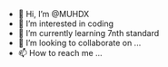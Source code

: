 - 👋 Hi, I’m @MUHDX
- 👀 I’m interested in coding
- 🌱 I’m currently learning 7nth standard
- 💞️ I’m looking to collaborate on ...
- 📫 How to reach me ...

<!---
MUHDX/MUHDX is a ✨ special ✨ repository because its `README.md` (this file) appears on your GitHub profile.
You can click the Preview link to take a look at your changes.
--->
